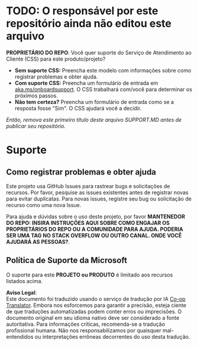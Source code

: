 <!--
CO_OP_TRANSLATOR_METADATA:
{
  "original_hash": "b7244261ee19497082edf33bcce64717",
  "translation_date": "2025-05-17T05:48:01+00:00",
  "source_file": "SUPPORT.md",
  "language_code": "br"
}
-->
# TODO: O responsável por este repositório ainda não editou este arquivo

**PROPRIETÁRIO DO REPO**: Você quer suporte do Serviço de Atendimento ao Cliente (CSS) para este produto/projeto?

- **Sem suporte CSS:** Preencha este modelo com informações sobre como registrar problemas e obter ajuda.
- **Com suporte CSS:** Preencha um formulário de entrada em [aka.ms/onboardsupport](https://aka.ms/onboardsupport). O CSS trabalhará com/você para determinar os próximos passos.
- **Não tem certeza?** Preencha um formulário de entrada como se a resposta fosse "Sim". O CSS ajudará você a decidir.

*Então, remova este primeiro título deste arquivo SUPPORT.MD antes de publicar seu repositório.*

# Suporte

## Como registrar problemas e obter ajuda

Este projeto usa GitHub Issues para rastrear bugs e solicitações de recursos. Por favor, pesquise as issues existentes antes de registrar novas para evitar duplicatas. Para novas issues, registre seu bug ou solicitação de recurso como uma nova Issue.

Para ajuda e dúvidas sobre o uso deste projeto, por favor **MANTENEDOR DO REPO: INSIRA INSTRUÇÕES AQUI SOBRE COMO ENGAJAR OS PROPRIETÁRIOS DO REPO OU A COMUNIDADE PARA AJUDA. PODERIA SER UMA TAG NO STACK OVERFLOW OU OUTRO CANAL. ONDE VOCÊ AJUDARÁ AS PESSOAS?**.

## Política de Suporte da Microsoft

O suporte para este **PROJETO ou PRODUTO** é limitado aos recursos listados acima.

**Aviso Legal**:  
Este documento foi traduzido usando o serviço de tradução por IA [Co-op Translator](https://github.com/Azure/co-op-translator). Embora nos esforcemos para garantir a precisão, esteja ciente de que traduções automatizadas podem conter erros ou imprecisões. O documento original em seu idioma nativo deve ser considerado a fonte autoritativa. Para informações críticas, recomenda-se a tradução profissional humana. Não nos responsabilizamos por quaisquer mal-entendidos ou interpretações errôneas decorrentes do uso desta tradução.